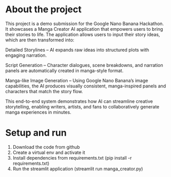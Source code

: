 # About the project
This project is a demo submission for the Google Nano Banana Hackathon. It showcases a Manga Creator AI application that empowers users to bring their stories to life. The application allows users to input their story ideas, which are then transformed into:

Detailed Storylines – AI expands raw ideas into structured plots with engaging narration.

Script Generation – Character dialogues, scene breakdowns, and narration panels are automatically created in manga-style format.

Manga-like Image Generation – Using Google Nano Banana’s image capabilities, the AI produces visually consistent, manga-inspired panels and characters that match the story flow.

This end-to-end system demonstrates how AI can streamline creative storytelling, enabling writers, artists, and fans to collaboratively generate manga experiences in minutes.

# Setup and run
1. Download the code from github
2. Create a virtual env and activate it 
3. Install dependencies from requirements.txt (pip install -r requirements.txt)
4. Run the streamlit application (streamlit run manga_creator.py)

